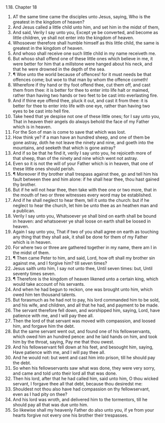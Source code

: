 1.18. Chapter 18
1. AT the same time came the disciples unto Jesus, saying, Who is the greatest in the kingdom of heaven?
2. And Jesus called a little child unto him, and set him in the midst of them,
3. And said, Verily I say unto you, Except ye be converted, and become as little children, ye shall not enter into the kingdom of heaven.
4. Whosoever therefore shall humble himself as this little child, the same is greatest in the kingdom of heaven.
5. And whoso shall receive one such little child in my name receiveth me.
6. But whoso shall offend one of these little ones which believe in me, it were better for him that a millstone were hanged about his neck, and that he were drowned in the depth of the sea.
7. ¶ Woe unto the world because of offences! for it must needs be that offences come; but woe to that man by whom the offence cometh!
8. Wherefore if thy hand or thy foot offend thee, cut them off, and cast them from thee: it is better for thee to enter into life halt or maimed, rather than having two hands or two feet to be cast into everlasting fire.
9. And if thine eye offend thee, pluck it out, and cast it from thee: it is better for thee to enter into life with one eye, rather than having two eyes to be cast into hell fire.
10. Take heed that ye despise not one of these little ones; for I say unto you, That in heaven their angels do always behold the face of my Father which is in heaven.
11. For the Son of man is come to save that which was lost.
12. How think ye? if a man have an hundred sheep, and one of them be gone astray, doth he not leave the ninety and nine, and goeth into the mountains, and seeketh that which is gone astray?
13. And if so be that he find it, verily I say unto you, he rejoiceth more of that sheep, than of the ninety and nine which went not astray.
14. Even so it is not the will of your Father which is in heaven, that one of these little ones should perish.
15. ¶ Moreover if thy brother shall trespass against thee, go and tell him his fault between thee and him alone: if he shall hear thee, thou hast gained thy brother.
16. But if he will not hear thee, then take with thee one or two more, that in the mouth of two or three witnesses every word may be established.
17. And if he shall neglect to hear them, tell it unto the church: but if he neglect to hear the church, let him be unto thee as an heathen man and a publican.
18. Verily I say unto you, Whatsoever ye shall bind on earth shall be bound in heaven: and whatsoever ye shall loose on earth shall be loosed in heaven.
19. Again I say unto you, That if two of you shall agree on earth as touching any thing that they shall ask, it shall be done for them of my Father which is in heaven.
20. For where two or three are gathered together in my name, there am I in the midst of them.
21. ¶ Then came Peter to him, and said, Lord, how oft shall my brother sin against me, and I forgive him? till seven times?
22. Jesus saith unto him, I say not unto thee, Until seven times: but, Until seventy times seven.
23. ¶ Therefore is the kingdom of heaven likened unto a certain king, which would take account of his servants.
24. And when he had begun to reckon, one was brought unto him, which owed him ten thousand talents.
25. But forasmuch as he had not to pay, his lord commanded him to be sold, and his wife, and children, and all that he had, and payment to be made.
26. The servant therefore fell down, and worshipped him, saying, Lord, have patience with me, and I will pay thee all.
27. Then the lord of that servant was moved with compassion, and loosed him, and forgave him the debt.
28. But the same servant went out, and found one of his fellowservants, which owed him an hundred pence: and he laid hands on him, and took him by the throat, saying, Pay me that thou owest.
29. And his fellowservant fell down at his feet, and besought him, saying, Have patience with me, and I will pay thee all.
30. And he would not: but went and cast him into prison, till he should pay the debt.
31. So when his fellowservants saw what was done, they were very sorry, and came and told unto their lord all that was done.
32. Then his lord, after that he had called him, said unto him, O thou wicked servant, I forgave thee all that debt, because thou desiredst me:
33. Shouldest not thou also have had compassion on thy fellowservant, even as I had pity on thee?
34. And his lord was wroth, and delivered him to the tormentors, till he should pay all that was due unto him.
35. So likewise shall my heavenly Father do also unto you, if ye from your hearts forgive not every one his brother their trespasses.

